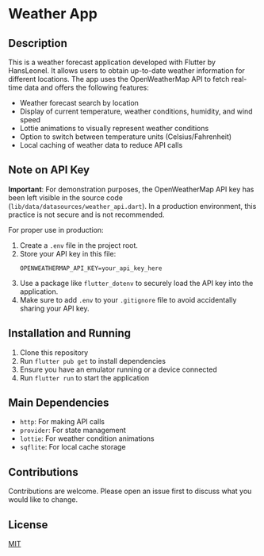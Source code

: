 # Weather App

## Description

This is a weather forecast application developed with Flutter by HansLeonel. It allows users to obtain up-to-date weather information for different locations. The app uses the OpenWeatherMap API to fetch real-time data and offers the following features:

- Weather forecast search by location
- Display of current temperature, weather conditions, humidity, and wind speed
- Lottie animations to visually represent weather conditions
- Option to switch between temperature units (Celsius/Fahrenheit)
- Local caching of weather data to reduce API calls

## Note on API Key

**Important**: For demonstration purposes, the OpenWeatherMap API key has been left visible in the source code (`lib/data/datasources/weather_api.dart`). In a production environment, this practice is not secure and is not recommended.

For proper use in production:

1. Create a `.env` file in the project root.
2. Store your API key in this file:
   ```
   OPENWEATHERMAP_API_KEY=your_api_key_here
   ```
3. Use a package like `flutter_dotenv` to securely load the API key into the application.
4. Make sure to add `.env` to your `.gitignore` file to avoid accidentally sharing your API key.

## Installation and Running

1. Clone this repository
2. Run `flutter pub get` to install dependencies
3. Ensure you have an emulator running or a device connected
4. Run `flutter run` to start the application

## Main Dependencies

- `http`: For making API calls
- `provider`: For state management
- `lottie`: For weather condition animations
- `sqflite`: For local cache storage

## Contributions

Contributions are welcome. Please open an issue first to discuss what you would like to change.

## License

[MIT](https://choosealicense.com/licenses/mit/)
